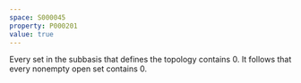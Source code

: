 ```yaml
---
space: S000045
property: P000201
value: true
---
```


Every set in the subbasis that defines the topology contains $0$. It follows that every nonempty open set contains $0$.
